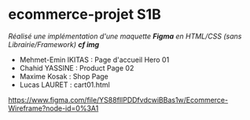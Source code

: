 # ecommerce-projet S1B
*Réalisé une implémentation d'une maquette **Figma** en HTML/CSS (sans Librairie/Framework) **cf img***


* Mehmet-Emin IKITAS : Page d'accueil Hero 01
* Chahid YASSINE : Product Page 02
* Maxime Kosak : Shop Page
* Lucas LAURET : cart01.html  
   
https://www.figma.com/file/YS88fIlPDDfvdcwiBBas1w/Ecommerce-Wireframe?node-id=0%3A1
